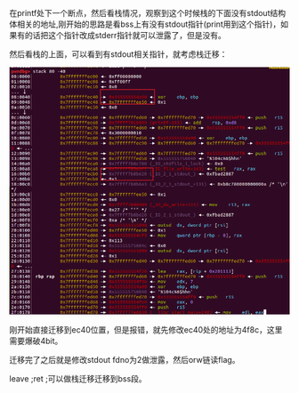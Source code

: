 在printf处下一个断点，然后看栈情况，观察到这个时候栈的下面没有stdout结构体相关的地址,刚开始的思路是看bss上有没有stdout指针(print用到这个指针)，如果有的话把这个指针改成stderr指针就可以泄露了，但是没有。  

然后看栈的上面，可以看到有stdout相关指针，就考虑栈迁移：  

![](img/0.png)

刚开始直接迁移到ec40位置，但是报错，就先修改ec40处的地址为4f8c，这里需要爆破4bit。  

迁移完了之后就是修改stdout fdno为2做泄露，然后orw链读flag。  

leave ;ret ;可以做栈迁移迁移到bss段。